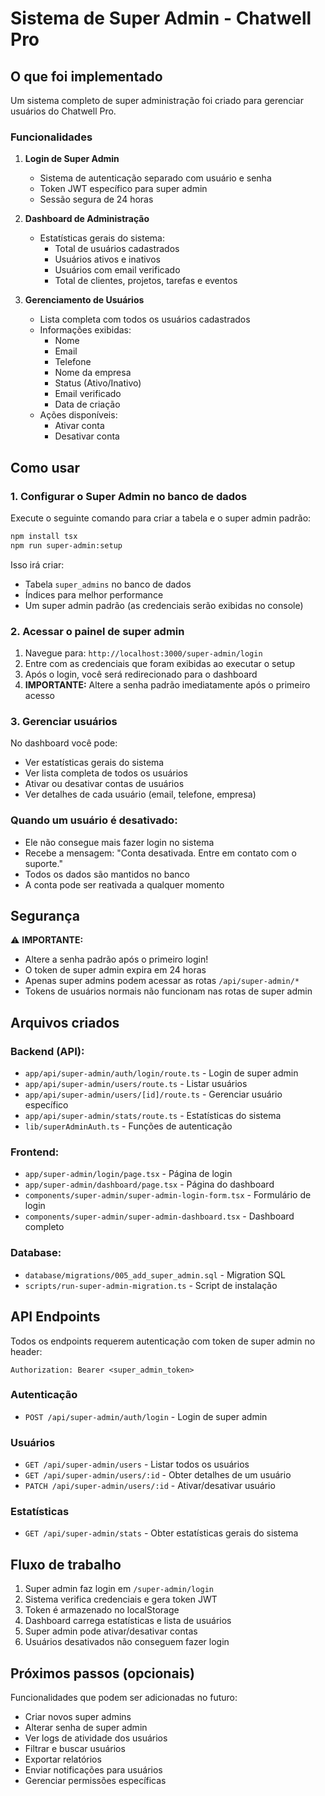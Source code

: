 # Sistema de Super Admin - Chatwell Pro

## O que foi implementado

Um sistema completo de super administração foi criado para gerenciar usuários do Chatwell Pro.

### Funcionalidades

1. **Login de Super Admin**
   - Sistema de autenticação separado com usuário e senha
   - Token JWT específico para super admin
   - Sessão segura de 24 horas

2. **Dashboard de Administração**
   - Estatísticas gerais do sistema:
     - Total de usuários cadastrados
     - Usuários ativos e inativos
     - Usuários com email verificado
     - Total de clientes, projetos, tarefas e eventos

3. **Gerenciamento de Usuários**
   - Lista completa com todos os usuários cadastrados
   - Informações exibidas:
     - Nome
     - Email
     - Telefone
     - Nome da empresa
     - Status (Ativo/Inativo)
     - Email verificado
     - Data de criação
   - Ações disponíveis:
     - Ativar conta
     - Desativar conta

## Como usar

### 1. Configurar o Super Admin no banco de dados

Execute o seguinte comando para criar a tabela e o super admin padrão:

```bash
npm install tsx
npm run super-admin:setup
```

Isso irá criar:
- Tabela `super_admins` no banco de dados
- Índices para melhor performance
- Um super admin padrão (as credenciais serão exibidas no console)

### 2. Acessar o painel de super admin

1. Navegue para: `http://localhost:3000/super-admin/login`
2. Entre com as credenciais que foram exibidas ao executar o setup
3. Após o login, você será redirecionado para o dashboard
4. **IMPORTANTE:** Altere a senha padrão imediatamente após o primeiro acesso

### 3. Gerenciar usuários

No dashboard você pode:

- Ver estatísticas gerais do sistema
- Ver lista completa de todos os usuários
- Ativar ou desativar contas de usuários
- Ver detalhes de cada usuário (email, telefone, empresa)

### Quando um usuário é desativado:

- Ele não consegue mais fazer login no sistema
- Recebe a mensagem: "Conta desativada. Entre em contato com o suporte."
- Todos os dados são mantidos no banco
- A conta pode ser reativada a qualquer momento

## Segurança

⚠️ **IMPORTANTE:**
- Altere a senha padrão após o primeiro login!
- O token de super admin expira em 24 horas
- Apenas super admins podem acessar as rotas `/api/super-admin/*`
- Tokens de usuários normais não funcionam nas rotas de super admin

## Arquivos criados

### Backend (API):
- `app/api/super-admin/auth/login/route.ts` - Login de super admin
- `app/api/super-admin/users/route.ts` - Listar usuários
- `app/api/super-admin/users/[id]/route.ts` - Gerenciar usuário específico
- `app/api/super-admin/stats/route.ts` - Estatísticas do sistema
- `lib/superAdminAuth.ts` - Funções de autenticação

### Frontend:
- `app/super-admin/login/page.tsx` - Página de login
- `app/super-admin/dashboard/page.tsx` - Página do dashboard
- `components/super-admin/super-admin-login-form.tsx` - Formulário de login
- `components/super-admin/super-admin-dashboard.tsx` - Dashboard completo

### Database:
- `database/migrations/005_add_super_admin.sql` - Migration SQL
- `scripts/run-super-admin-migration.ts` - Script de instalação

## API Endpoints

Todos os endpoints requerem autenticação com token de super admin no header:
```
Authorization: Bearer <super_admin_token>
```

### Autenticação
- `POST /api/super-admin/auth/login` - Login de super admin

### Usuários
- `GET /api/super-admin/users` - Listar todos os usuários
- `GET /api/super-admin/users/:id` - Obter detalhes de um usuário
- `PATCH /api/super-admin/users/:id` - Ativar/desativar usuário

### Estatísticas
- `GET /api/super-admin/stats` - Obter estatísticas gerais do sistema

## Fluxo de trabalho

1. Super admin faz login em `/super-admin/login`
2. Sistema verifica credenciais e gera token JWT
3. Token é armazenado no localStorage
4. Dashboard carrega estatísticas e lista de usuários
5. Super admin pode ativar/desativar contas
6. Usuários desativados não conseguem fazer login

## Próximos passos (opcionais)

Funcionalidades que podem ser adicionadas no futuro:
- Criar novos super admins
- Alterar senha de super admin
- Ver logs de atividade dos usuários
- Filtrar e buscar usuários
- Exportar relatórios
- Enviar notificações para usuários
- Gerenciar permissões específicas
